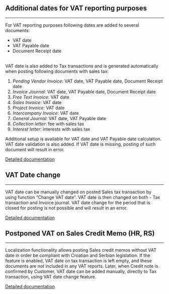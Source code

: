 ## **Additional dates for VAT reporting purposes** ##
-----

For VAT reporting purposes following dates are added to several documents:

* VAT date
* VAT Payable date
* Document Receipt date
<br/><br/>

VAT date is also added to Tax transactions and is generated automatically when posting following documents with sales tax:

1.	_Pending Vendor Invoice_:  VAT date, VAT Payable date, Document Receipt date
2.	_Invoice Journal_:   VAT date, VAT Payable date, Document Receipt date
3.	_Free Text Invoice_:  VAT date
4.	_Sales Invoice_:  VAT date
5.	_Project Invoice_:  VAT date
6.	_Intercompany Invoice_:  VAT date
7.	_General Journal_:  VAT date, VAT Payable date
8.	_Collection letter_:  fee with sales tax
9.	_Interest letter_:  interests with sales tax


Additional setup is available for VAT date and VAT Payable date calculation. VAT date validation is also added. If VAT date is missing, posting of such document will result in error.

[Detailed documentation](http://axweb/D365O%20Localization%20Documents/D365O%20LOC_VAT%20features.docx?Web=1)

## **VAT Date change** ##
-----

VAT date can be manually changed on posted Sales tax transaction by using function “Change VAT date”. VAT date is then changed on both - Tax transaction and Invoice journal. VAT date change for the period that is closed for posting is not possible and will result in an error.

[Detailed documentation](http://axweb/D365O%20Localization%20Documents/D365O%20LOC_VAT%20features.docx?Web=1)

## **Postponed VAT on Sales Credit Memo (HR, RS)** ##
-----

Localization functionality allows posting Sales credit memos without VAT date in order be compliant with Croatian and Serbian legislation. If the feature is enabled, VAT date on tax transaction is left empty, and these documents are not included in any VAT reports. Later, when Credit note is confirmed by Customer, VAT date can be added manually, directly to Tax transaction, using VAT date change feature. 

[Detailed documentation](http://axweb/D365O%20Localization%20Documents/D365O%20LOC_HR_Postponed%20VAT%20on%20Sales%20credit%20memo.docx?Web=1)











